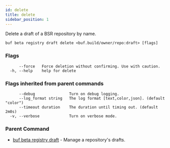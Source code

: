 ```yaml
---
id: delete
title: delete
sidebar_position: 1
---
```

Delete a draft of a BSR repository by name.

```
buf beta registry draft delete <buf.build/owner/repo:draft> [flags]
```

### Flags

```
      --force   Force deletion without confirming. Use with caution.
  -h, --help    help for delete
```

### Flags inherited from parent commands

```
      --debug               Turn on debug logging.
      --log_format string   The log format [text,color,json]. (default "color")
      --timeout duration    The duration until timing out. (default 2m0s)
  -v, --verbose             Turn on verbose mode.
```

### Parent Command

* [buf beta registry draft](index)	 - Manage a repository's drafts.

